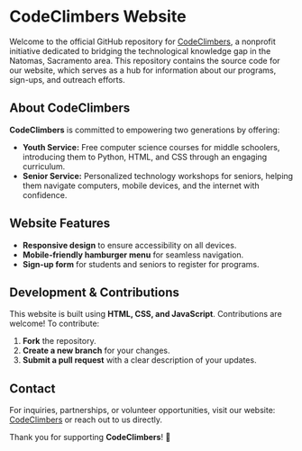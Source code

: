 # CodeClimbers Website

Welcome to the official GitHub repository for [CodeClimbers](https://anthonysk0215.github.io/CodeClimbers/), a nonprofit initiative dedicated to bridging the technological knowledge gap in the Natomas, Sacramento area. This repository contains the source code for our website, which serves as a hub for information about our programs, sign-ups, and outreach efforts.

## About CodeClimbers

**CodeClimbers** is committed to empowering two generations by offering:
- **Youth Service:** Free computer science courses for middle schoolers, introducing them to Python, HTML, and CSS through an engaging curriculum.
- **Senior Service:** Personalized technology workshops for seniors, helping them navigate computers, mobile devices, and the internet with confidence.

## Website Features

- **Responsive design** to ensure accessibility on all devices.
- **Mobile-friendly hamburger menu** for seamless navigation.
- **Sign-up form** for students and seniors to register for programs.

## Development & Contributions

This website is built using **HTML, CSS, and JavaScript**. Contributions are welcome! To contribute:
1. **Fork** the repository.
2. **Create a new branch** for your changes.
3. **Submit a pull request** with a clear description of your updates.

## Contact

For inquiries, partnerships, or volunteer opportunities, visit our website: [CodeClimbers](https://anthonysk0215.github.io/CodeClimbers/) or reach out to us directly.

Thank you for supporting **CodeClimbers**! 🚀
